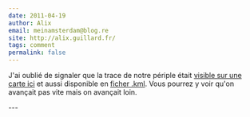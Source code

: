 ```yaml
---
date: 2011-04-19
author: Alix
email: meinamsterdam@blog.re
site: http://alix.guillard.fr/
tags: comment
permalink: false
---
```


<p>J'ai oublié de signaler que la trace de notre périple était <a href="http://alix.guillard.fr/cartes/velo/#?f=2011-04-16-Tulipes_2_kml.nl.gpx">visible sur une carte ici</a> et aussi disponible en <a href="http://meinamsterdam.nl/files/data/20110416-tulipes_kml.zip">ficher .kml</a>. Vous pourrez y voir qu'on avançait pas vite mais on avançait loin.</p>
---